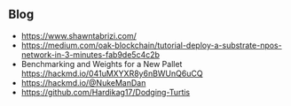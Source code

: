 ## Blog

- https://www.shawntabrizi.com/
- https://medium.com/oak-blockchain/tutorial-deploy-a-substrate-npos-network-in-3-minutes-fab9de5c4c2b
- Benchmarking and Weights for a New Pallet https://hackmd.io/041uMXYXR8y6nBWUnQ6uCQ
- https://hackmd.io/@NukeManDan
- https://github.com/Hardikag17/Dodging-Turtis